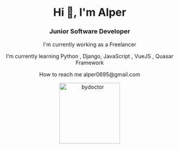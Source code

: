 <h1 align="center">Hi 👋, I'm Alper</h1>
<h3 align="center">Junior Software Developer</h3>


<p align="center"> I'm currently working as a Freelancer
<p align="center">I’m currently learning Python , Django, JavaScript , VueJS , Quasar Framework</p>

<p align="center"> How to reach me alper0695@gmail.com</p>



<p align="center">
<img src="https://github-readme-stats.vercel.app/api/top-langs/?username=bydoctor&layout=compact&theme=tokyonight&count_private=true" alt="bydoctor" height="160" />
</p>
